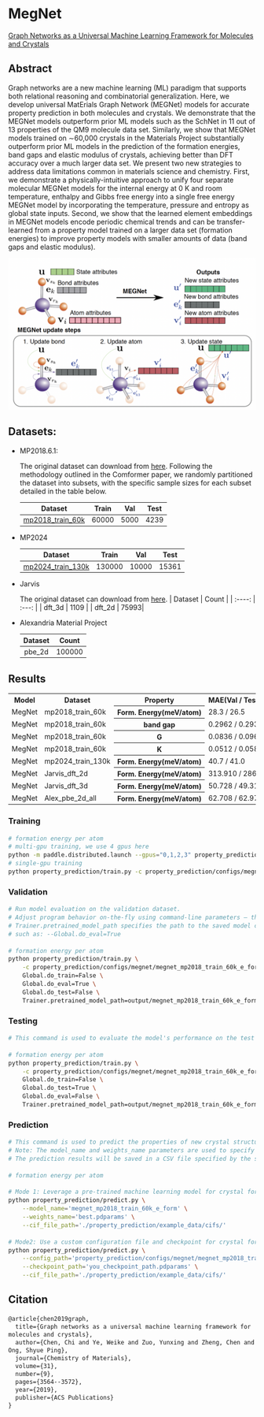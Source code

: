 # MegNet

[Graph Networks as a Universal Machine Learning Framework for Molecules and Crystals](https://arxiv.org/abs/1812.05055)

## Abstract

Graph networks are a new machine learning (ML) paradigm that supports both relational reasoning and combinatorial generalization. Here, we develop universal MatErials Graph Network (MEGNet) models for accurate property prediction in both molecules and crystals. We demonstrate that the MEGNet models outperform prior ML models such as the SchNet in 11 out of 13 properties of the QM9 molecule data set. Similarly, we show that MEGNet models trained on ∼60,000 crystals in the Materials Project substantially outperform prior ML models in the prediction of the formation energies, band gaps and elastic modulus of crystals, achieving better than DFT accuracy over a much larger data set. We present two new strategies to address data limitations common in materials science and chemistry. First, we demonstrate a physically-intuitive approach to unify four separate molecular MEGNet models for the internal energy at 0 K and room temperature, enthalpy and Gibbs free energy into a single free energy MEGNet model by incorporating the temperature, pressure and entropy as global state inputs. Second, we show that the learned element embeddings in MEGNet models encode periodic chemical trends and can be transfer-learned from a property model trained on a larger data set (formation energies) to improve property models with smaller amounts of data (band gaps and elastic modulus).


![MegNet Overview](../../docs/megnet.png)

## Datasets:

- MP2018.6.1:

    The original dataset can download from [here](https://figshare.com/ndownloader/files/15087992). Following the methodology outlined in the Comformer paper, we randomly partitioned the dataset into subsets, with the specific sample sizes for each subset detailed in the table below.

    |                                   Dataset                                    | Train |  Val  | Test  |
    | :--------------------------------------------------------------------------: | :---: | :---: | :---: |
    | [mp2018_train_60k](https://paddle-org.bj.bcebos.com/paddlematerial/datasets/mp2018/mp2018_train_60k.zip) | 60000 | 5000  | 4239  |

- MP2024

    |                                   Dataset                                    | Train |  Val  | Test  |
    | :--------------------------------------------------------------------------: | :---: | :---: | :---: |
    | [mp2024_train_130k](https://paddle-org.bj.bcebos.com/paddlematerial/datasets/mp2024/mp2024_train_130k.zip) | 130000 | 10000  | 15361  |

- Jarvis

    The original dataset can download from [here](https://github.com/usnistgov/jarvis).
    | Dataset | Count |
    | :----: | :---: |
    | dft_3d | 1109 |
    | dft_2d | 75993|

- Alexandria Material Project

    | Dataset | Count |
    | :---: | :---: |
    | pbe_2d | 100000 |


## Results

<table>
    <head>
        <tr>
            <th  nowrap="nowrap">Model</th>
            <th  nowrap="nowrap">Dataset</th>
            <th  nowrap="nowrap">Property</th>
            <th  nowrap="nowrap">MAE(Val / Test dataset)</th>
            <th  nowrap="nowrap">GPUs</th>
            <th  nowrap="nowrap">Training time</th>
            <th  nowrap="nowrap">Config</th>
            <th  nowrap="nowrap">Checkpoint | Log</th>
        </tr>
    </head>
    <body>
        <tr>
            <td  nowrap="nowrap">MegNet</td>
            <td  nowrap="nowrap">mp2018_train_60k</td>
            <th  nowrap="nowrap">Form. Energy(meV/atom)</th>
            <td  nowrap="nowrap">28.3 / 26.5</td>
            <td  nowrap="nowrap">1</td>
            <td  nowrap="nowrap">~15 hours</td>
            <td  nowrap="nowrap"><a href="megnet_mp2018_train_60k_e_form.yaml">megnet_mp2018_train_60k_e_form</a></td>
            <td  nowrap="nowrap"><a href="https://paddle-org.bj.bcebos.com/paddlematerial/checkpoints/property_prediction/megnet/megnet_mp2018_train_60k_e_form.zip">checkpoint | log</a></td>
        </tr>
        <tr>
            <td  nowrap="nowrap">MegNet</td>
            <td  nowrap="nowrap">mp2018_train_60k</td>
            <th  nowrap="nowrap">band gap</th>
            <td  nowrap="nowrap"> 0.2962 / 0.2934</td>
            <td  nowrap="nowrap">1</td>
            <td  nowrap="nowrap">~20 hours</td>
            <td  nowrap="nowrap"><a href="megnet_mp2018_train_60k_band_gap.yaml">megnet_mp2018_train_60k_band_gap</a></td>
            <td  nowrap="nowrap"><a href="https://paddle-org.bj.bcebos.com/paddlematerial/checkpoints/property_prediction/megnet/megnet_mp2018_train_60k_band_gap.zip">checkpoint | log</a></td>
        </tr>
        <tr>
            <td  nowrap="nowrap">MegNet</td>
            <td  nowrap="nowrap">mp2018_train_60k</td>
            <th  nowrap="nowrap">G</th>
            <td  nowrap="nowrap">0.0836 / 0.0962</td>
            <td  nowrap="nowrap">1</td>
            <td  nowrap="nowrap">~1.5 hours</td>
            <td  nowrap="nowrap"><a href="megnet_mp2018_train_60k_G.yaml">megnet_mp2018_train_60k_G</a></td>
            <td  nowrap="nowrap"><a href="https://paddle-org.bj.bcebos.com/paddlematerial/checkpoints/property_prediction/megnet/megnet_mp2018_train_60k_G.zip">checkpoint | log</a></td>
        </tr>
        <tr>
            <td  nowrap="nowrap">MegNet</td>
            <td  nowrap="nowrap">mp2018_train_60k</td>
            <th  nowrap="nowrap">K</th>
            <td  nowrap="nowrap">0.0512 / 0.0585</td>
            <td  nowrap="nowrap">1</td>
            <td  nowrap="nowrap">~1.5 hours</td>
            <td  nowrap="nowrap"><a href="megnet_mp2018_train_60k_K.yaml">megnet_mp2018_train_60k_K</a></td>
            <td  nowrap="nowrap"><a href="https://paddle-org.bj.bcebos.com/paddlematerial/checkpoints/property_prediction/megnet/megnet_mp2018_train_60k_K.zip">checkpoint | log</a></td>
        </tr>
        <tr>
            <td  nowrap="nowrap">MegNet</td>
            <td  nowrap="nowrap">mp2024_train_130k</td>
            <th  nowrap="nowrap">Form. Energy(meV/atom)</th>
            <td  nowrap="nowrap">40.7 / 41.0</td>
            <td  nowrap="nowrap">1</td>
            <td  nowrap="nowrap">~48 hours</td>
            <td  nowrap="nowrap"><a href="megnet_mp2024_train_130k_e_form.yaml">megnet_mp2024_train_130k_e_form</a></td>
            <td  nowrap="nowrap"><a href="https://paddle-org.bj.bcebos.com/paddlematerial/checkpoints/property_prediction/megnet/megnet_mp2024_train_130k_e_form.zip">checkpoint | log</a></td>
        </tr>
        <tr>
            <td  nowrap="nowrap">MegNet</td>
            <td  nowrap="nowrap">Jarvis_dft_2d</td>
            <th  nowrap="nowrap">Form. Energy(meV/atom)</th>
            <td  nowrap="nowrap">313.910 / 286.372 </td>
            <td  nowrap="nowrap">1</td>
            <td  nowrap="nowrap">~0.25 hours</td>
            <td  nowrap="nowrap"><a href="megnet_jarvis_dft_2d_e_form.yaml">megnet_jarvis_dft_2d_e_form</a></td>
            <td  nowrap="nowrap"><a href="https://paddle-org.bj.bcebos.com/paddlematerial/checkpoints/property_prediction/megnet/megnet_jarvis_dft_2d_e_form.zip">checkpoint | log</a></td>
        </tr>
        <tr>
            <td  nowrap="nowrap">MegNet</td>
            <td  nowrap="nowrap">Jarvis_dft_3d</td>
            <th  nowrap="nowrap">Form. Energy(meV/atom)</th>
            <td  nowrap="nowrap"> 50.728 / 49.318 </td>
            <td  nowrap="nowrap">1</td>
            <td  nowrap="nowrap">~20 hours</td>
            <td  nowrap="nowrap"><a href="megnet_jarvis_dft_3d_e_form.yaml">megnet_jarvis_dft_3d_e_form</a></td>
            <td  nowrap="nowrap"><a href="https://paddle-org.bj.bcebos.com/paddlematerial/checkpoints/property_prediction/megnet/megnet_jarvis_dft_3d_e_form.zip">checkpoint | log</a></td>
        </tr>
        <tr>
            <td  nowrap="nowrap">MegNet</td>
            <td  nowrap="nowrap">Alex_pbe_2d_all</td>
            <th  nowrap="nowrap">Form. Energy(meV/atom)</th>
            <td  nowrap="nowrap"> 62.708 / 62.972 </td>
            <td  nowrap="nowrap">1</td>
            <td  nowrap="nowrap">~34 hours</td>
            <td  nowrap="nowrap"><a href="megnet_jarvis_alex_pbe_2d_all_e_form.yaml">megnet_jarvis_alex_pbe_2d_all_e_form</a></td>
            <td  nowrap="nowrap"><a href="https://paddle-org.bj.bcebos.com/paddlematerial/checkpoints/property_prediction/megnet/megnet_jarvis_alex_pbe_2d_all_e_form.zip">checkpoint | log</a></td>
        </tr>
    </body>
</table>

### Training
```bash
# formation energy per atom
# multi-gpu training, we use 4 gpus here
python -m paddle.distributed.launch --gpus="0,1,2,3" property_prediction/train.py -c property_prediction/configs/megnet/megnet_mp2018_train_60k_e_form.yaml
# single-gpu training
python property_prediction/train.py -c property_prediction/configs/megnet/megnet_mp2018_train_60k_e_form.yaml

```

### Validation
```bash
# Run model evaluation on the validation dataset.
# Adjust program behavior on-the-fly using command-line parameters – this provides a convenient way to customize settings without modifying the configuration file directly.
# Trainer.pretrained_model_path specifies the path to the saved model checkpoint to be loaded.
# such as: --Global.do_eval=True

# formation energy per atom
python property_prediction/train.py \
    -c property_prediction/configs/megnet/megnet_mp2018_train_60k_e_form.yaml \
    Global.do_train=False \
    Global.do_eval=True \
    Global.do_test=False \
    Trainer.pretrained_model_path=output/megnet_mp2018_train_60k_e_form/checkpoints
```

### Testing
```bash
# This command is used to evaluate the model's performance on the test dataset.

# formation energy per atom
python property_prediction/train.py \
    -c property_prediction/configs/megnet/megnet_mp2018_train_60k_e_form.yaml \
    Global.do_train=False \
    Global.do_test=True \
    Global.do_eval=False \
    Trainer.pretrained_model_path=output/megnet_mp2018_train_60k_e_form/checkpoints

```

### Prediction

```bash
# This command is used to predict the properties of new crystal structures using a trained model.
# Note: The model_name and weights_name parameters are used to specify the pre-trained model and its corresponding weights. The cif_file_path parameter is used to specify the path to the CIF files for which properties need to be predicted.
# The prediction results will be saved in a CSV file specified by the save_path parameter. Default save_path is 'result.csv'.

# formation energy per atom

# Mode 1: Leverage a pre-trained machine learning model for crystal formation energy prediction. The implementation includes automated model download functionality, eliminating the need for manual configuration.
python property_prediction/predict.py \
    --model_name='megnet_mp2018_train_60k_e_form' \
    --weights_name='best.pdparams' \
    --cif_file_path='./property_prediction/example_data/cifs/'

# Mode2: Use a custom configuration file and checkpoint for crystal formation energy prediction. This approach allows for more flexibility and customization.
python property_prediction/predict.py \
    --config_path='property_prediction/configs/megnet/megnet_mp2018_train_60k_e_form.yaml' \
    --checkpoint_path='you_checkpoint_path.pdparams' \
    --cif_file_path='./property_prediction/example_data/cifs/'

```


## Citation
```
@article{chen2019graph,
  title={Graph networks as a universal machine learning framework for molecules and crystals},
  author={Chen, Chi and Ye, Weike and Zuo, Yunxing and Zheng, Chen and Ong, Shyue Ping},
  journal={Chemistry of Materials},
  volume={31},
  number={9},
  pages={3564--3572},
  year={2019},
  publisher={ACS Publications}
}
```
